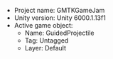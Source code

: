 <!-- UNITY CODE ASSIST INSTRUCTIONS START -->
- Project name: GMTKGameJam
- Unity version: Unity 6000.1.13f1
- Active game object:
  - Name: GuidedProjectile
  - Tag: Untagged
  - Layer: Default
<!-- UNITY CODE ASSIST INSTRUCTIONS END -->